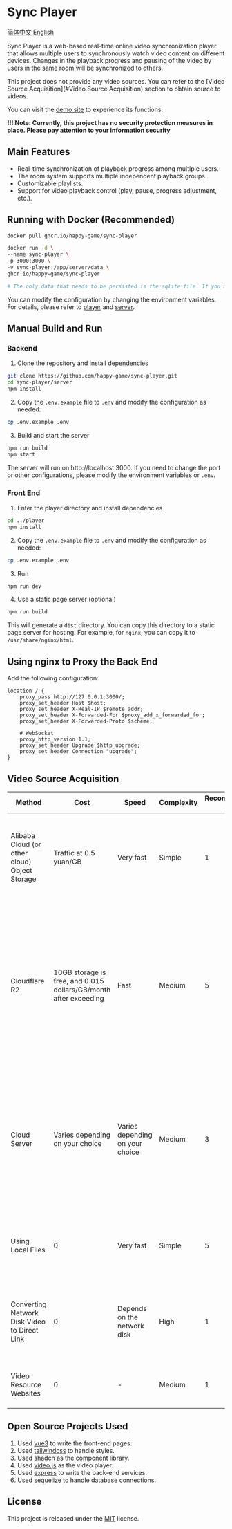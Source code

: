 # Sync Player

[简体中文](/README.md) [English](/README.en.md)

Sync Player is a web-based real-time online video synchronization player that allows multiple users to synchronously watch video content on different devices. Changes in the playback progress and pausing of the video by users in the same room will be synchronized to others.

This project does not provide any video sources. You can refer to the [Video Source Acquisition](#Video Source Acquisition) section to obtain source to videos.

You can visit the [demo site](https://player.ccnu.work) to experience its functions.

**!!! Note: Currently, this project has no security protection measures in place. Please pay attention to your information security**

## Main Features

- Real-time synchronization of playback progress among multiple users.
- The room system supports multiple independent playback groups.
- Customizable playlists.
- Support for video playback control (play, pause, progress adjustment, etc.).

## Running with Docker (Recommended)

```bash
docker pull ghcr.io/happy-game/sync-player

docker run -d \
--name sync-player \
-p 3000:3000 \
-v sync-player:/app/server/data \
ghcr.io/happy-game/sync-player

# The only data that needs to be persisted is the sqlite file. If you modify the environment variables, please modify the parameters of `-v`.
```

You can modify the configuration by changing the environment variables. For details, please refer to [player](/player/.env.example) and [server](/server/.env.example).

## Manual Build and Run

### Backend

1. Clone the repository and install dependencies

```bash
git clone https://github.com/happy-game/sync-player.git
cd sync-player/server
npm install
```

2. Copy the `.env.example` file to `.env` and modify the configuration as needed:

```bash
cp .env.example .env
```

3. Build and start the server

```bash
npm run build
npm start
```

The server will run on http://localhost:3000. If you need to change the port or other configurations, please modify the environment variables or `.env`.

### Front End

1. Enter the player directory and install dependencies

```bash
cd ../player
npm install
```

2. Copy the `.env.example` file to `.env` and modify the configuration as needed:

```bash
cp .env.example .env
```

3. Run

```bash
npm run dev
```

4. Use a static page server (optional)

```bash
npm run build
```

This will generate a `dist` directory. You can copy this directory to a static page server for hosting. For example, for `nginx`, you can copy it to `/usr/share/nginx/html`.


## Using nginx to Proxy the Back End

Add the following configuration:
```
location / {
    proxy_pass http://127.0.0.1:3000/;
    proxy_set_header Host $host;
    proxy_set_header X-Real-IP $remote_addr;
    proxy_set_header X-Forwarded-For $proxy_add_x_forwarded_for;
    proxy_set_header X-Forwarded-Proto $scheme;

    # WebSocket
    proxy_http_version 1.1;
    proxy_set_header Upgrade $http_upgrade;
    proxy_set_header Connection "upgrade";
}
```

## Video Source Acquisition

| Method                                        | Cost                                                         | Speed                           | Complexity | Recommendation Level | Description                                                  |
| --------------------------------------------- | ------------------------------------------------------------ | ------------------------------- | ---------- | -------------------- | ------------------------------------------------------------ |
| Alibaba Cloud (or other cloud) Object Storage | Traffic at 0.5 yuan/GB                                       | Very fast                       | Simple     | 1                    | Generally, the cost of object storage is quite high. Watching a movie might make you owe Alibaba a house. |
| Cloudflare R2                                 | 10GB storage is free, and 0.015 dollars/GB/month after exceeding | Fast                            | Medium     | 5                    | The video playback speed is fast, but the space is small and you need to  delete while watching. Moreover, large files can only be uploaded via  API, and a domain name binding is also required. |
| Cloud Server                                  | Varies depending on your choice                              | Varies depending on your choice | Medium     | 3                    | It's best to use overseas servers, which are cheap and have large bandwidth. Since all traffic goes through the server bandwidth, the concurrency is poor. |
| Using Local Files                             | 0                                                            | Very fast                       | Simple     | 5                    | The drawback is that everyone needs to have downloaded the video. |
| Converting Network Disk Video to Direct Link  | 0                                                            | Depends on the network disk     | High       | 1                    | You can refer to other projects for converting network disk videos to direct links. |
| Video Resource Websites                       | 0                                                            | -                               | Medium     | 1                    | It doesn't seem very ethical to steal others' videos.        |

## Open Source Projects Used

1. Used [vue3](https://github.com/vuejs/core) to write the front-end pages.
2. Used [tailwindcss](https://github.com/tailwindlabs/tailwindcss) to handle styles.
3. Used [shadcn](https://ui.shadcn.com/) as the component library.
4. Used [video.js](https://github.com/videojs/video.js) as the video player.
5. Used [express](https://github.com/expressjs/express) to write the back-end services.
6. Used [sequelize](https://github.com/sequelize/sequelize) to handle database connections.

## License

This project is released under the [MIT](/LICENSE) license.
